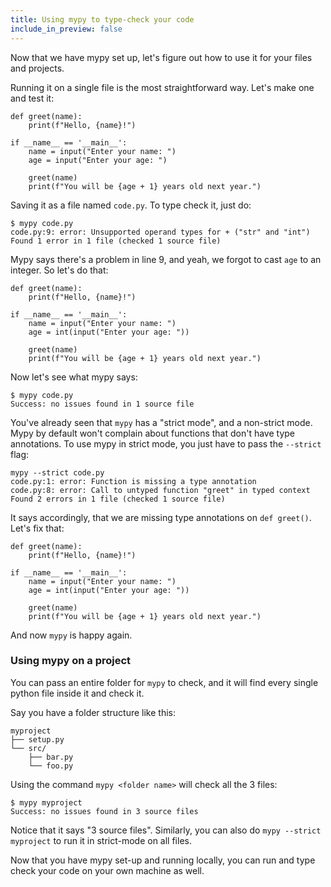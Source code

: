 ```yaml
---
title: Using mypy to type-check your code
include_in_preview: false
---
```


Now that we have mypy set up, let's figure out how to use it for your files and
projects.

Running it on a single file is the most straightforward way. Let's make one and
test it:

<span
    id="livecode-options-mypy1"
    data-stdin='Alice\n8\n'
    ></span>

```{#mypy1 .python .example}
def greet(name):
    print(f"Hello, {name}!")

if __name__ == '__main__':
    name = input("Enter your name: ")
    age = input("Enter your age: ")

    greet(name)
    print(f"You will be {age + 1} years old next year.")
```

Saving it as a file named `code.py`. To type check it, just do:

```console
$ mypy code.py
code.py:9: error: Unsupported operand types for + ("str" and "int")
Found 1 error in 1 file (checked 1 source file)
```

Mypy says there's a problem in line 9, and yeah, we forgot to cast `age` to an
integer. So let's do that:

<span
    id="livecode-options-mypy2"
    data-stdin='Alice\n8\n'
    ></span>


```{#mypy2 .python .example}
def greet(name):
    print(f"Hello, {name}!")

if __name__ == '__main__':
    name = input("Enter your name: ")
    age = int(input("Enter your age: "))

    greet(name)
    print(f"You will be {age + 1} years old next year.")
```

Now let's see what mypy says:

```console
$ mypy code.py
Success: no issues found in 1 source file
```

You've already seen that `mypy` has a "strict mode", and a non-strict mode. Mypy
by default won't complain about functions that don't have type annotations. To
use mypy in strict mode, you just have to pass the `--strict` flag:

```console
mypy --strict code.py
code.py:1: error: Function is missing a type annotation
code.py:8: error: Call to untyped function "greet" in typed context
Found 2 errors in 1 file (checked 1 source file)
```

It says accordingly, that we are missing type annotations on `def greet()`.
Let's fix that:

<span
    id="livecode-options-mypy3"
    data-stdin='Alice\n8\n'
    ></span>

```{#mypy3 .python .example}
def greet(name):
    print(f"Hello, {name}!")

if __name__ == '__main__':
    name = input("Enter your name: ")
    age = int(input("Enter your age: "))

    greet(name)
    print(f"You will be {age + 1} years old next year.")
```

And now `mypy` is happy again.

### Using mypy on a project

You can pass an entire folder for `mypy` to check, and it will find every single
python file inside it and check it.

Say you have a folder structure like this:

```console
myproject
├── setup.py
└── src/
    ├── bar.py
    └── foo.py
```

Using the command `mypy <folder name>` will check all the 3 files:

```console
$ mypy myproject
Success: no issues found in 3 source files
```

Notice that it says "3 source files". Similarly, you can also do
`mypy --strict myproject` to run it in strict-mode on all files.

Now that you have mypy set-up and running locally, you can run and type check
your code on your own machine as well.

